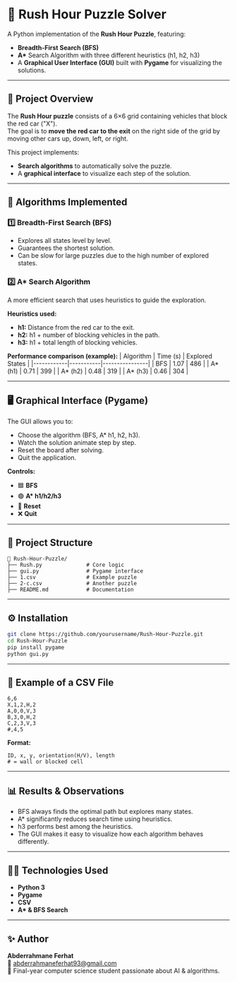 # 🧩 Rush Hour Puzzle Solver

A Python implementation of the **Rush Hour Puzzle**, featuring:
- **Breadth-First Search (BFS)**
- **A\*** Search Algorithm with three different heuristics (h1, h2, h3)
- A **Graphical User Interface (GUI)** built with **Pygame** for visualizing the solutions.

---

## 🚗 Project Overview

The **Rush Hour puzzle** consists of a 6×6 grid containing vehicles that block the red car ("X").  
The goal is to **move the red car to the exit** on the right side of the grid by moving other cars up, down, left, or right.

This project implements:
- **Search algorithms** to automatically solve the puzzle.
- A **graphical interface** to visualize each step of the solution.

---

## 🧠 Algorithms Implemented

### 1️⃣ Breadth-First Search (BFS)
- Explores all states level by level.
- Guarantees the shortest solution.
- Can be slow for large puzzles due to the high number of explored states.

### 2️⃣ A\* Search Algorithm
A more efficient search that uses heuristics to guide the exploration.

**Heuristics used:**
- **h1:** Distance from the red car to the exit.
- **h2:** h1 + number of blocking vehicles in the path.
- **h3:** h1 + total length of blocking vehicles.

**Performance comparison (example):**
| Algorithm | Time (s) | Explored States |
|------------|-----------|----------------|
| BFS        | 1.07      | 486            |
| A\* (h1)   | 0.71      | 399            |
| A\* (h2)   | 0.48      | 319            |
| A\* (h3)   | 0.46      | 304            |

---

## 🖥️ Graphical Interface (Pygame)

The GUI allows you to:
- Choose the algorithm (BFS, A\* h1, h2, h3).
- Watch the solution animate step by step.
- Reset the board after solving.
- Quit the application.

**Controls:**
- 🟦 **BFS**
- 🟢 **A\* h1/h2/h3**
- 🔄 **Reset**
- ❌ **Quit**

---

## 📁 Project Structure

```
📂 Rush-Hour-Puzzle/
├── Rush.py              # Core logic
├── gui.py               # Pygame interface
├── 1.csv                # Example puzzle
├── 2-c.csv              # Another puzzle
├── README.md            # Documentation
```

---

## ⚙️ Installation

```bash
git clone https://github.com/yourusername/Rush-Hour-Puzzle.git
cd Rush-Hour-Puzzle
pip install pygame
python gui.py
```

---

## 🧩 Example of a CSV File

```csv
6,6
X,1,2,H,2
A,0,0,V,3
B,3,0,H,2
C,2,3,V,3
#,4,5
```

**Format:**
```
ID, x, y, orientation(H/V), length
# = wall or blocked cell
```

---

## 📊 Results & Observations

- BFS always finds the optimal path but explores many states.  
- A\* significantly reduces search time using heuristics.  
- h3 performs best among the heuristics.  
- The GUI makes it easy to visualize how each algorithm behaves differently.

---

## 👨‍💻 Technologies Used

- **Python 3**
- **Pygame**
- **CSV**
- **A\* & BFS Search**

---

## ✨ Author

**Abderrahmane Ferhat**  
📧 abderrahmaneferhat93@gmail.com  
🧠 Final-year computer science student passionate about AI & algorithms.
